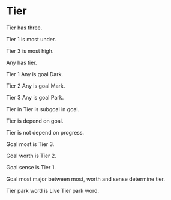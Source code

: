 # Tier

Tier has three.

Tier 1 is most under.

Tier 3 is most high.

Any has tier.

Tier 1 Any is goal Dark.

Tier 2 Any is goal Mark.

Tier 3 Any is goal Park.

Tier in Tier is subgoal in goal.

Tier is depend on goal.

Tier is not depend on progress.

Goal most is Tier 3.

Goal worth is Tier 2.

Goal sense is Tier 1.

Goal most major between most, worth and sense determine tier.

Tier park word is Live Tier park word.